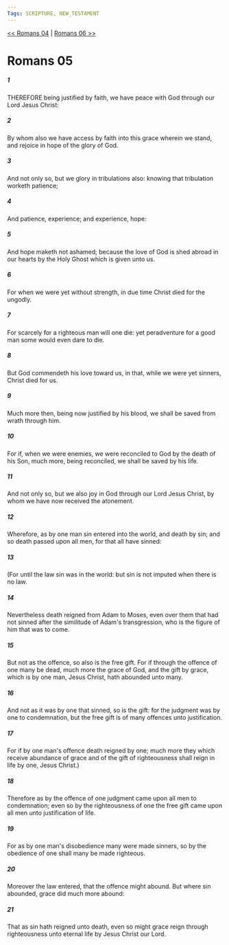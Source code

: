```yaml
---
Tags: SCRIPTURE, NEW_TESTAMENT
---
```


[<< Romans 04](NEW_TESTAMENT/06_Romans/Romans_04.md) | [Romans 06 >>](NEW_TESTAMENT/06_Romans/Romans_06.md)

# Romans 05

##### 1

THEREFORE being justified by faith, we have peace with God through our Lord Jesus Christ:

##### 2

By whom also we have access by faith into this grace wherein we stand, and rejoice in hope of the glory of God.

##### 3

And not only so, but we glory in tribulations also: knowing that tribulation worketh patience;

##### 4

And patience, experience; and experience, hope:

##### 5

And hope maketh not ashamed; because the love of God is shed abroad in our hearts by the Holy Ghost which is given unto us.

##### 6

For when we were yet without strength, in due time Christ died for the ungodly.

##### 7

For scarcely for a righteous man will one die: yet peradventure for a good man some would even dare to die.

##### 8

But God commendeth his love toward us, in that, while we were yet sinners, Christ died for us.

##### 9

Much more then, being now justified by his blood, we shall be saved from wrath through him.

##### 10

For if, when we were enemies, we were reconciled to God by the death of his Son, much more, being reconciled, we shall be saved by his life.

##### 11

And not only so, but we also joy in God through our Lord Jesus Christ, by whom we have now received the atonement.

##### 12

Wherefore, as by one man sin entered into the world, and death by sin; and so death passed upon all men, for that all have sinned:

##### 13

(For until the law sin was in the world: but sin is not imputed when there is no law.

##### 14

Nevertheless death reigned from Adam to Moses, even over them that had not sinned after the similitude of Adam's transgression, who is the figure of him that was to come.

##### 15

But not as the offence, so also is the free gift. For if through the offence of one many be dead, much more the grace of God, and the gift by grace, which is by one man, Jesus Christ, hath abounded unto many.

##### 16

And not as it was by one that sinned, so is the gift: for the judgment was by one to condemnation, but the free gift is of many offences unto justification.

##### 17

For if by one man's offence death reigned by one; much more they which receive abundance of grace and of the gift of righteousness shall reign in life by one, Jesus Christ.)

##### 18

Therefore as by the offence of one judgment came upon all men to condemnation; even so by the righteousness of one the free gift came upon all men unto justification of life.

##### 19

For as by one man's disobedience many were made sinners, so by the obedience of one shall many be made righteous.

##### 20

Moreover the law entered, that the offence might abound. But where sin abounded, grace did much more abound:

##### 21

That as sin hath reigned unto death, even so might grace reign through righteousness unto eternal life by Jesus Christ our Lord.
